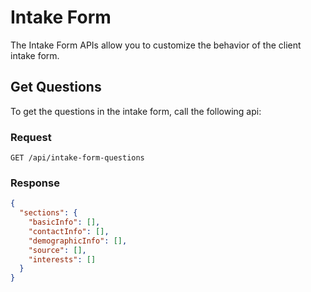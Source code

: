 # Intake Form

The Intake Form APIs allow you to customize the behavior of the client intake form.

## Get Questions

To get the questions in the intake form, call the following api:

### Request

```
GET /api/intake-form-questions
```

### Response

```json
{
  "sections": {
    "basicInfo": [],
    "contactInfo": [],
    "demographicInfo": [],
    "source": [],
    "interests": []
  }
}
```
